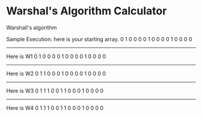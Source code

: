# Warshal's Algorithm Calculator
Warshall's algorithm

Sample Execution:
here is your starting array.
0 1 0 0 
0 0 1 0 
0 0 0 1 
0 0 0 0 

----------------------------------------

Here is W1
0 1 0 0 
0 0 1 0 
0 0 0 1 
0 0 0 0 

----------------------------------------

Here is W2
0 1 1 0 
0 0 1 0 
0 0 0 1 
0 0 0 0 

----------------------------------------

Here is W3
0 1 1 1 
0 0 1 1 
0 0 0 1 
0 0 0 0 

----------------------------------------

Here is W4
0 1 1 1 
0 0 1 1 
0 0 0 1 
0 0 0 0 

